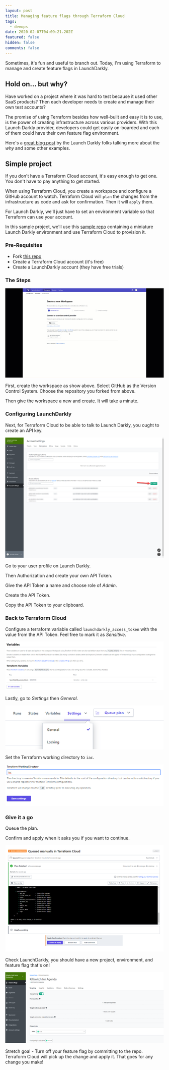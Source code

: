 ```yaml
---
layout: post
title: Managing feature flags through Terraform Cloud
tags:
  - devops
date: 2020-02-07T04:09:21.202Z
featured: false
hidden: false
comments: false
---
```

Sometimes, it's fun and useful to branch out. Today, I'm using Terraform to manage and create feature flags in LaunchDarkly. 

<!--more--> 

## Hold on... but why?

Have worked on a project where it was hard to test because it used other SaaS products? Then each developer needs to create and manage their own test accounts? 

The promise of using Terraform besides how well-built and easy it is to use, is the power of creating infrastructure across various providers. With this Launch Darkly provider, developers could get easily on-boarded and each of them could have their own feature flag environment.

Here's a [great blog post](https://launchdarkly.com/blog/managing-feature-flags-with-terraform/) by the Launch Darkly folks talking more about the *why* and some other examples.

## Simple project

If you don't have a Terraform Cloud account, it's easy enough to get one. You don't have to pay anything to get started.

When using Terraform Cloud, you create a workspace and configure a GitHub account to watch.  Terraform Cloud will `plan` the changes from the infrastructure as code and ask for confirmation. Then it will `apply` them. 

For Launch Darkly, we'll just have to set an environment variable so that Terraform can use your account. 

In this sample project, we'll use this [sample repo](https://github.com/fgauna12/HelloTerraformLaunchDarkly) containing a miniature Launch Darkly environment and use Terraform Cloud to provision it. 

### Pre-Requisites

* Fork [this repo](https://github.com/fgauna12/HelloTerraformLaunchDarkly)
* Create a Terraform Cloud account (it's free)
* Create a LaunchDarkly account (they have free trials)

### The Steps

![Terraform Cloud Launch Darkly Create Workspace](/assets/uploads/terraform-cloud-launchdarkly.gif "Terraform Cloud Launch Darkly Create Workspace")

First, create the workspace as show above. 
Select GitHub as the Version Control System. 
Choose the repository you forked from above. 

Then give the workspace a new and create. 
It will take a minute.

### Configuring LaunchDarkly

Next, for Terraform Cloud to be able to talk to Launch Darkly, you ought to create an API key.

![Create Launch Darkly API Token](/assets/uploads/create_launchdarkly_apikey.png "Create Launch Darkly API Token")

Go to your user profile on Launch Darkly. 

Then Authorization and create your own API Token.

Give the API Token a name and choose role of *Admin*. 

Create the API Token. 

Copy the API Token to your clipboard.

### Back to Terraform Cloud

Configure a terraform variable called `launchdarkly_access_token` with the value from the API Token. 
Feel free to mark it as *Sensitive*.

![](/assets/uploads/ld_secret.png "Terraform Cloud Variable")

Lastly, go to *Settings* then *General*. 

![](/assets/uploads/ld_terraform_settings.png "Terraform Cloud General Settings")

Set the Terraform working directory to `iac`.

![](/assets/uploads/ld_working_directory.png "Set working directory")

### Give it a go

Queue the plan.

Confirm and apply when it asks you if you want to continue.

![](/assets/uploads/ld_confirm_apply.png "Terraform Cloud Confirm and Apply")

Check LaunchDarkly, you should have a new project, environment, and feature flag that's on!

![](/assets/uploads/ld_final_result.png "LaunchDarkly Final")

Stretch goal - Turn off your feature flag by committing to the repo. Terraform Cloud will pick up the change and apply it. That goes for any change you make!
